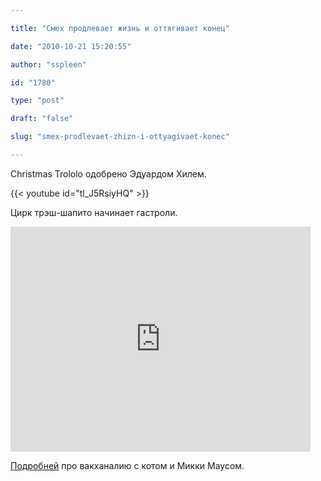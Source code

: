 ```yaml
---

title: "Смех продлевает жизнь и оттягивает конец"

date: "2010-10-21 15:20:55"

author: "sspleen"

id: "1780"

type: "post"

draft: "false"

slug: "smex-prodlevaet-zhizn-i-ottyagivaet-konec"

---
```

Christmas Trololo одобрено Эдуардом Хилем.

  
{{< youtube id="tl_J5RsiyHQ" >}}  
  
Цирк трэш-шапито начинает гастроли.  
  
<iframe src="http://www.dailymotion.com/embed/video/xdclw0_yyyyy-yyyy-y-yyyyyyyy-yyy-yyyyy-yyy_fun" height="360" width="480" frameborder="0"></iframe>  
  
[Подробней](http://www.netlore.ru/babes_in_toyland) про вакханалию с котом и Микки Маусом.